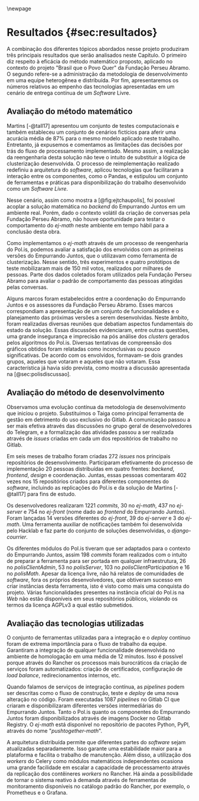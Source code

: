 \newpage
# Resultados {#sec:resultados}

A combinação dos diferentes tópicos abordados nesse projeto produziram três principais resultados que serão analisados neste Capítulo. O primeiro diz respeito à eficácia do método matemático proposto, aplicado no contexto do projeto "Brasil que o Povo Quer" da Fundação Perseu Abramo. O segundo refere-se a administração da metodologia de desenvolvimento em uma equipe heterogênea e distribuída. Por fim, apresentaremos os números relativos ao empenho das tecnologias apresentadas em um cenário de entrega contínua de um _Software_ Livre.

## Avaliação do método matemático

Martins [-@tall17] apresentou um conjunto de testes computacionais e também estableceu um conjunto de cenários fictícios para aferir uma acurácia média de 87% para o mesmo modelo aplicado neste trabalho. Entretanto, já expusemos e comentamos as limitações das decisões por trás do fluxo de processamento implementado. Mesmo assim, a realização da reengenharia desta solução não teve o intuito de substituir a lógica de clusterização desenvolvida. O processo de reimplementação realizado redefiniu a arquitetura do _software_, aplicou tecnologias que facilitaram a interação entre os componentes, como o Pandas, e estipulou um conjunto de ferramentas e práticas para disponibilização do trabalho desenvolvido como um _Software Livre_.

Nesse cenário, assim como mostra a [@fig:ejtchaupolis], foi possível acoplar a solução matemática no _backend_ do Empurrando Juntos em um ambiente real. Porém, dado o contexto volátil da criação de conversas pela Fundação Perseu Abramo, não houve oportunidade para testar o comportamento do _ej-math_ neste ambiente em tempo hábil para a conclusão desta obra.

Como implementamos o _ej-math_ através de um processo de reengenharia do Pol.is, podemos avaliar a satisfação dos envolvidos com as primeiras versões do Empurrando Juntos, que o utilizavam como ferramenta de clusterização. Nesse sentido, três experimentos e quatro protótipos de teste mobilizaram mais de 150 mil votos, realizados por milhares de pessoas. Parte dos dados coletados foram utilizados pela Fundação Perseu Abramo para avaliar o padrão de comportamento das pessoas atingidas pelas conversas.

Alguns marcos foram estabelecidos entre a coordenação do Empurrando Juntos e os assessores da Fundação Perseu Abramo. Esses marcos correspondiam a apresentação de um conjunto de funcionalidades e o planejamento das próximas versões a serem desenvolvidas. Neste âmbito, foram realizadas diversas reuniões que debatiam aspectos fundamentais do estado da solução. Essas discussões evidenciaram, entre outras questões, uma grande insegurança e imprecisão na pós análise dos _clusters_ gerados pelos algoritmos do Pol.is. Diversas tentativas de compreensão dos gráficos obtidos foram relatadas como inconclusivas ou pouco significativas. De acordo com os envolvidos, formavam-se dois grandes grupos, aqueles que votaram e aqueles que não votaram. Essa característica já havia sido prevista, como mostra a discussão apresentada na [@sec:polisdiscussao].

## Avaliação do método de desenvolvimento

Observamos uma evolução contínua da metodologia de desenvolvimento que iniciou o projeto. Substituímos o Taiga como principal ferramenta de gestão em detrimento do uso exclusivo do Gitlab. A comunicação passou a ser mais efetiva através das discussões no grupo geral de desenvolvedores do Telegram, e a formalização das atividades passou a ser realizada através de _issues_ criadas em cada um dos repositórios de trabalho no Gitlab.

Em seis meses de trabalho foram criadas 272 _issues_ nos principais repositórios de desenvolvimento. Participaram efetivamente do processo de implementação 20 pessoas distribuídas em quatro frentes: _backend_, _frontend_, _design_ e coordenação. Juntas, essas pessoas comentaram 402 vezes nos 15 repositórios criados para diferentes componentes do _software_, incluindo as replicações do Pol.is e da solução de Martins [-@tall17] para fins de estudo.

Os desenvolvedores realizaram 1221 _commits_, 30 no _ej-math_, 437 no _ej-server_ e 754 no _ej-front_ (nome dado ao _frontend_ do Empurrando Juntos). Foram lançadas 14 versões diferentes do _ej-front_, 39 do _ej-server_ e 3 do _ej-math_. Uma ferramenta auxiliar de notificações também foi desenvolvida pelo Hacklab e faz parte do conjunto de soluções desenvolvidas, o _django-courrier_.

Os diferentes módulos do Pol.is tiveram que ser adaptados para o contexto do Empurrando Juntos, assim 198 _commits_ foram realizados com o intuito de preparar a ferramenta para ser portada em qualquer infraestrutura, 26 no _polisClientAdmin_, 53 no _polisServer_, 103 no _polisClientParticipation_ e 16 no _polisMath_. Apesar da licença livre, não há relatos de comunidades de _software_, fora os próprios desenvolvedores, que obtiveram sucesso em criar instâncias desta ferramenta, isto é visto como mais uma conquista do projeto. Várias funcionalidades presentes na instância oficial do Pol.is na _Web_ não estão disponíveis em seus repositórios públicos, violando os termos da licença AGPLv3 a qual estão submetidos.

## Avaliação das tecnologias utilizadas

O conjunto de ferramentas utilizadas para a integração e o _deploy_ contínuo foram de extrema importância para o fluxo de trabalho da equipe. Garantiram a integração de qualquer funcionalidade desenvolvida no ambiente de homologação em uma média de 12 minutos. Isso é possível porque através do Rancher os processos mais burocráticos da criação de serviços foram automatizados: criação de certificados, configuração de _load balance_, redirecionamentos internos, etc.

Quando falamos de serviços de integração contínua, as _pipelines_ podem ser descritas como o fluxo de construção, teste e _deploy_ de uma nova alteração no código. Foram executadas 1087 _pipelines_ no Gitlab CI que criaram e disponibilizaram diferentes versões intermediárias do Empurrando Juntos. Tanto o Pol.is quanto os componentes do Empurrando Juntos foram disponibilizados através de imagens Docker no Gitlab Registry. O _ej-math_ está disponível no repositório de pacotes Python, PyPI, através do nome "_pushtogether-math_".

A arquitetura distribuída permite que diferentes partes do _software_ sejam atualizadas separadamente. Isso garante uma estabilidade maior para a plataforma e facilita o trabalho de manutenção. Além disso, a utilização dos _workers_ do Celery como módulos matemáticos independentes ocasiona uma grande facilidade em escalar a capacidade de processamento através da replicação dos contêineres _workers_ no Rancher. Há ainda a possibilidade de tornar o sistema reativo à demanda através de ferramentas de monitoramento disponíveis no catálogo padrão do Rancher, por exemplo, o Prometheus e o Grafana.
